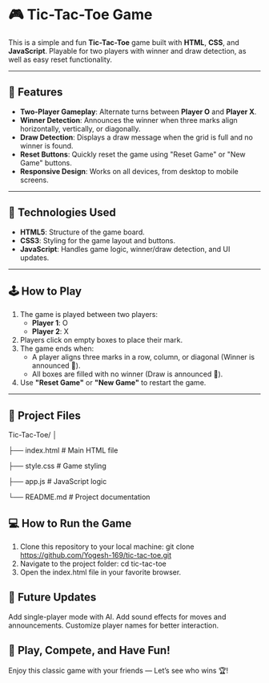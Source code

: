 # 🎮 Tic-Tac-Toe Game

This is a simple and fun **Tic-Tac-Toe** game built with **HTML**, **CSS**, and **JavaScript**. Playable for two players with winner and draw detection, as well as easy reset functionality.

---

## 🚀 Features

- **Two-Player Gameplay**: Alternate turns between **Player O** and **Player X**.
- **Winner Detection**: Announces the winner when three marks align horizontally, vertically, or diagonally.
- **Draw Detection**: Displays a draw message when the grid is full and no winner is found.
- **Reset Buttons**: Quickly reset the game using "Reset Game" or "New Game" buttons.
- **Responsive Design**: Works on all devices, from desktop to mobile screens.

---

## 🎨 Technologies Used

- **HTML5**: Structure of the game board.
- **CSS3**: Styling for the game layout and buttons.
- **JavaScript**: Handles game logic, winner/draw detection, and UI updates.

---

## 🕹️ How to Play

1. The game is played between two players:
   - **Player 1**: O  
   - **Player 2**: X  
2. Players click on empty boxes to place their mark.
3. The game ends when:
   - A player aligns three marks in a row, column, or diagonal (Winner is announced 🎉).
   - All boxes are filled with no winner (Draw is announced 🤝).
4. Use **"Reset Game"** or **"New Game"** to restart the game.

---

## 📁 Project Files

Tic-Tac-Toe/
│

├── index.html        # Main HTML file

├── style.css         # Game styling

├── app.js            # JavaScript logic

└── README.md         # Project documentation


## 💻 How to Run the Game

1. Clone this repository to your local machine:
   git clone https://github.com/Yogesh-169/tic-tac-toe.git
2. Navigate to the project folder:
   cd tic-tac-toe
3. Open the index.html file in your favorite browser.

## 🚧 Future Updates
Add single-player mode with AI.
Add sound effects for moves and announcements.
Customize player names for better interaction.

## 🎉 Play, Compete, and Have Fun!
Enjoy this classic game with your friends — Let’s see who wins 🏆!



